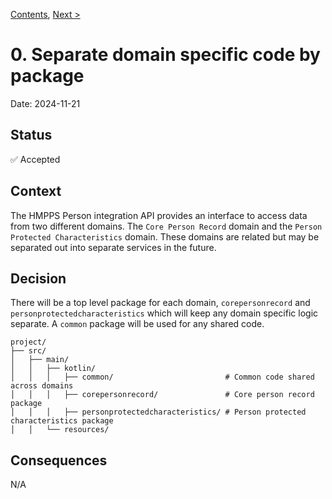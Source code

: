 [Contents](README.md),
[Next >](0001-structure-packages-by-api-version.md)

# 0. Separate domain specific code by package

Date: 2024-11-21

## Status

✅ Accepted

## Context

The HMPPS Person integration API provides an interface to access data from two different domains. 
The `Core Person Record` domain and the `Person Protected Characteristics` domain. These domains are 
related but may be separated out into separate services in the future.  

## Decision

There will be a top level package for each domain, `corepersonrecord` and `personprotectedcharacteristics` which will keep
any domain specific logic separate. A `common` package will be used for any shared code.

```
project/
├── src/
│   ├── main/
│   │   ├── kotlin/
│   │   │   ├── common/                         # Common code shared across domains
│   │   │   ├── corepersonrecord/               # Core person record package
│   │   │   ├── personprotectedcharacteristics/ # Person protected characteristics package
│   │   └── resources/                
```

## Consequences

N/A